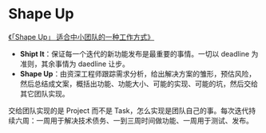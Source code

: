 # Shape Up



[《「Shape Up」 适合中小团队的一种工作方式》](https://rebornix.com/work/2019/10/18/Shape-Up/)

* **Shipt It**：保证每一个迭代的新功能发布是最重要的事情。一切以 deadline 为准则，其余事情为 daedline 让步。
* **Shape Up**：由资深工程师跟踪需求分析，给出解决方案的雏形，预估风险，然后总结成文案，概括出功能、功能大小、可能的实现、可能的坑，然后交给其它团队实现。

交给团队实现的是 Project 而不是 Task，怎么实现是团队自己的事。每次迭代持续六周：一周用于解决技术债务、一到三周时间做功能、一周用于测试、发布。
